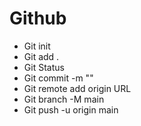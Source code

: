 # Github

- Git init
- Git add .
- Git Status
- Git commit -m ""
- Git remote add origin URL
- Git branch -M main
- Git push -u origin main
